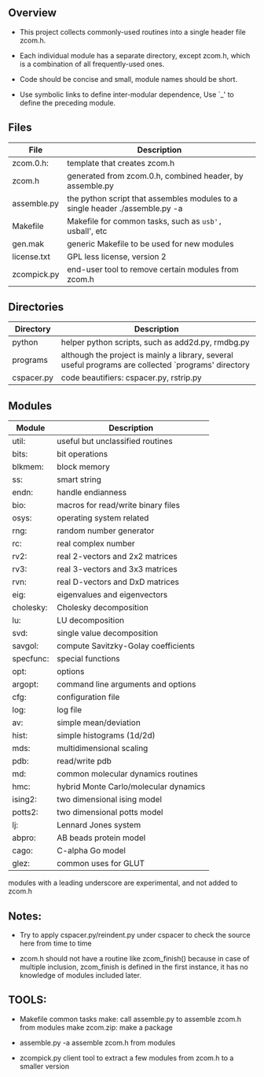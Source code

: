 Overview
---------

* This project collects commonly-used routines into a single header file zcom.h.

* Each individual module has a separate directory, except
  zcom.h, which is a combination of all frequently-used ones.

* Code should be concise and small, module names should be short.

* Use symbolic links to define inter-modular dependence,
Use `_' to define the preceding module.


Files
------

File          | Description
--------------|----------------------------------
zcom.0.h:     | template that creates zcom.h
zcom.h        | generated from zcom.0.h, combined header, by assemble.py
assemble.py   | the python script that assembles modules to a single header ./assemble.py -a
Makefile      | Makefile for common tasks, such as `usb', `usball', etc
gen.mak       | generic Makefile to be used for new modules
license.txt   | GPL less license, version 2
zcompick.py   | end-user tool to remove certain modules from zcom.h



Directories
-----------

Directory     | Description
--------------|------------------------------------
python        | helper python scripts, such as add2d.py, rmdbg.py
programs      | although the project is mainly a library, several useful programs are collected `programs' directory
cspacer.py    | code beautifiers: cspacer.py, rstrip.py


Modules
-------

Module        | Description
--------------|------------------------------------
util:         | useful but unclassified routines
bits:         | bit operations
blkmem:       | block memory
ss:           | smart string
endn:         | handle endianness
bio:          | macros for read/write binary files
osys:         | operating system related
rng:          | random number generator
rc:           | real complex number
rv2:          | real 2-vectors and 2x2 matrices
rv3:          | real 3-vectors and 3x3 matrices
rvn:          | real D-vectors and DxD matrices
eig:          | eigenvalues and eigenvectors
cholesky:     | Cholesky decomposition
lu:           | LU decomposition
svd:          | single value decomposition
savgol:       | compute Savitzky-Golay coefficients
specfunc:     | special functions
opt:          | options
argopt:       | command line arguments and options
cfg:          | configuration file
log:          | log file
av:           | simple mean/deviation
hist:         | simple histograms (1d/2d)
mds:          | multidimensional scaling
pdb:          | read/write pdb
md:           | common molecular dynamics routines
hmc:          | hybrid Monte Carlo/molecular dynamics
ising2:       | two dimensional ising model
potts2:       | two dimensional potts model
lj:           | Lennard Jones system
abpro:        | AB beads protein model
cago:         | C-alpha Go model
glez:         | common uses for GLUT

modules with a leading underscore are experimental, and not added to zcom.h


Notes:
-------
* Try to apply cspacer.py/reindent.py under cspacer to check the source here from time to time

* zcom.h should not have a routine like zcom_finish()
  because in case of multiple inclusion, zcom_finish is defined in the first instance,
  it has no knowledge of modules included later.



TOOLS:
-------
* Makefile
  common tasks
  make: call assemble.py to assemble zcom.h from modules
  make zcom.zip: make a package

* assemble.py -a
  assemble zcom.h from modules

* zcompick.py
  client tool to extract a few modules from zcom.h to a smaller version

